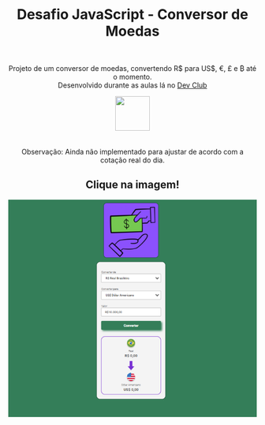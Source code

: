 <h1 align=center>Desafio JavaScript - Conversor de Moedas</h1>
<br>
<p align=center>Projeto de um conversor de moedas, convertendo R$ para US$, €, £ e ₿ até o momento.
  <br>
  Desenvolvido durante as aulas lá no <a href="https://rodolfomori.com.br/devclub/" target="_blank">Dev Club</a></p>
<div align=center>
<a href="https://rodolfomori.com.br/devclub/"><img width=70px height=70px src="https://rodolfomori.com.br/wp-content/webp-express/webp-images/uploads/elementor/thumbs/LOGO_1-pl6s0w83bob17fyv2myc9hccfjkrd6md916y3lfbcg.png.webp"></a>
</div>
<br>
<p align=center>Observação: Ainda não implementado para ajustar de acordo com a cotação real do dia.</p>

<div align=center>
  <h2>Clique na imagem!</h2>
<a href="https://cyberxdolly.github.io/desafio-1-javascript-conversor/"><img src="https://github.com/CYBERxDOLLY/desafio-1-javascript-conversor/blob/main/assets/img/conversor.png?raw=true"></a>
</div>
